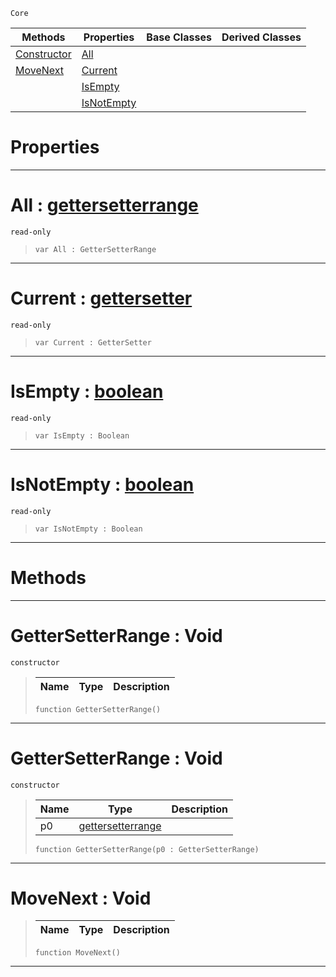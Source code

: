  `Core`

|Methods|Properties|Base Classes|Derived Classes|
|---|---|---|---|
|[ Constructor](https://plasmaengine.github.io/PlasmaDocs/Plasma1/C++/code_reference/lightning_base_types/gettersetterrange.md#gettersetterrange-void)|[ All](https://plasmaengine.github.io/PlasmaDocs/Plasma1/C++/code_reference/lightning_base_types/gettersetterrange.md#all-plasma-engine-document)| | |
|[ MoveNext](https://plasmaengine.github.io/PlasmaDocs/Plasma1/C++/code_reference/lightning_base_types/gettersetterrange.md#movenext-void)|[ Current](https://plasmaengine.github.io/PlasmaDocs/Plasma1/C++/code_reference/lightning_base_types/gettersetterrange.md#current-plasma-engine-docu)| | |
| |[ IsEmpty](https://plasmaengine.github.io/PlasmaDocs/Plasma1/C++/code_reference/lightning_base_types/gettersetterrange.md#isempty-plasma-engine-docu)| | |
| |[ IsNotEmpty](https://plasmaengine.github.io/PlasmaDocs/Plasma1/C++/code_reference/lightning_base_types/gettersetterrange.md#isnotempty-plasma-engine-d)| | |


 #  Properties


---  
 #  All : [gettersetterrange](https://plasmaengine.github.io/PlasmaDocs/Plasma1/C++/code_reference/lightning_base_types/gettersetterrange.md)

 `read-only`

> 
> ``` lang=cpp, name=Lightning
> var All : GetterSetterRange


---  
 #  Current : [gettersetter](https://plasmaengine.github.io/PlasmaDocs/Plasma1/C++/code_reference/lightning_base_types/gettersetter.md)

 `read-only`

> 
> ``` lang=cpp, name=Lightning
> var Current : GetterSetter


---  
 #  IsEmpty : [boolean](https://plasmaengine.github.io/PlasmaDocs/Plasma1/C++/code_reference/lightning_base_types/boolean.md)

 `read-only`

> 
> ``` lang=cpp, name=Lightning
> var IsEmpty : Boolean


---  
 #  IsNotEmpty : [boolean](https://plasmaengine.github.io/PlasmaDocs/Plasma1/C++/code_reference/lightning_base_types/boolean.md)

 `read-only`

> 
> ``` lang=cpp, name=Lightning
> var IsNotEmpty : Boolean


---  
 #  Methods


---  
 #  GetterSetterRange : Void

 `constructor`

> 
> |Name|Type|Description|
> |---|---|---|
> ``` lang=cpp, name=Lightning
> function GetterSetterRange()
> ``` 


---  
 #  GetterSetterRange : Void

 `constructor`

> 
> |Name|Type|Description|
> |---|---|---|
> |p0|[gettersetterrange](https://plasmaengine.github.io/PlasmaDocs/Plasma1/C++/code_reference/lightning_base_types/gettersetterrange.md)| |
> ``` lang=cpp, name=Lightning
> function GetterSetterRange(p0 : GetterSetterRange)
> ``` 


---  
 #  MoveNext : Void

> 
> |Name|Type|Description|
> |---|---|---|
> ``` lang=cpp, name=Lightning
> function MoveNext()
> ``` 


---  
 

 